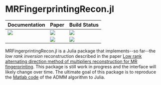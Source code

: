# MRFingerprintingRecon.jl


| **Documentation**         | **Paper**                   | **Build Status**                      |
|:------------------------- |:--------------------------- |:------------------------------------- |
| [![][docs-img]][docs-url] | [![][paper-img]][paper-url] | [![][gh-actions-img]][gh-actions-url] |
|                           | [![][arXiv-img]][arXiv-url] | [![][codecov-img]][codecov-url]       |


MRFingerprintingRecon.jl is a Julia package that implements--so far--the *low rank inversion* reconstruction described in the paper [Low rank alternating direction method of multipliers reconstruction for MR fingerprinting](https://doi.org/10.1002/mrm.26639). This package is still work in progress and the interface will likely change over time. The ultimate goal of this package is to reproduce the [Matlab code](https://bitbucket.org/asslaender/nyu_mrf_recon) of the ADMM algorithm to Julia.


[docs-img]: https://img.shields.io/badge/docs-latest%20release-blue.svg
[docs-url]: https://JakobAsslaender.github.io/MRFingerprintingRecon.jl/stable

[gh-actions-img]: https://github.com/JakobAsslaender/MRFingerprintingRecon.jl/workflows/CI/badge.svg
[gh-actions-url]: https://github.com/JakobAsslaender/MRFingerprintingRecon.jl/actions

[codecov-img]: https://codecov.io/gh/JakobAsslaender/MRFingerprintingRecon.jl/branch/master/graph/badge.svg
[codecov-url]: https://codecov.io/gh/JakobAsslaender/MRFingerprintingRecon.jl

[arXiv-img]: https://img.shields.io/badge/arXiv-1608.06974-blue.svg
[arXiv-url]: https://arxiv.org/pdf/1608.06974.pdf

[paper-img]: https://img.shields.io/badge/doi-10.1002/mrm.26639-blue.svg
[paper-url]: https://doi.org/10.1002/mrm.26639
